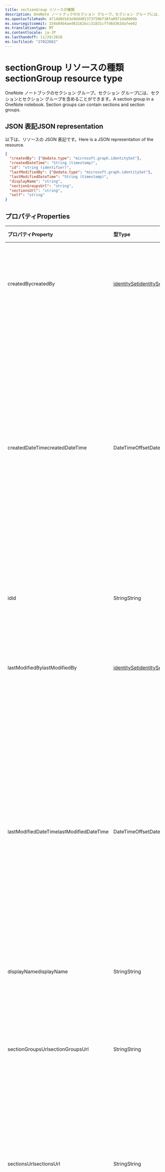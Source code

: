 ```yaml
---
title: sectionGroup リソースの種類
description: OneNote ノートブックのセクション グループ。セクション グループには、セクションとセクション グループを含めることができます。
ms.openlocfilehash: 4714d0d163e9ddd01373f50bf38fa0971da0609b
ms.sourcegitcommit: 334e84b4aed63162bcc31831cffd6d363dafee02
ms.translationtype: MT
ms.contentlocale: ja-JP
ms.lasthandoff: 11/29/2018
ms.locfileid: "27022662"
---
```

# <a name="sectiongroup-resource-type"></a><span data-ttu-id="597c0-104">sectionGroup リソースの種類</span><span class="sxs-lookup"><span data-stu-id="597c0-104">sectionGroup resource type</span></span>

<span data-ttu-id="597c0-p102">OneNote ノートブックのセクション グループ。セクション グループには、セクションとセクション グループを含めることができます。</span><span class="sxs-lookup"><span data-stu-id="597c0-p102">A section group in a OneNote notebook. Section groups can contain sections and section groups.</span></span>

## <a name="json-representation"></a><span data-ttu-id="597c0-107">JSON 表記</span><span class="sxs-lookup"><span data-stu-id="597c0-107">JSON representation</span></span>

<span data-ttu-id="597c0-108">以下は、リソースの JSON 表記です。</span><span class="sxs-lookup"><span data-stu-id="597c0-108">Here is a JSON representation of the resource.</span></span>

<!-- {
  "blockType": "resource",
  "baseType": "microsoft.graph.onenoteEntityHierarchyModel",
  "optionalProperties": [
    "parentNotebook",
    "parentSectionGroup",
    "sectionGroups",
    "sections"
  ],
  "@odata.type": "microsoft.graph.sectionGroup"
}-->

```json
{
  "createdBy": {"@odata.type": "microsoft.graph.identitySet"},
  "createdDateTime": "String (timestamp)",
  "id": "string (identifier)",
  "lastModifiedBy": {"@odata.type": "microsoft.graph.identitySet"},
  "lastModifiedDateTime": "String (timestamp)",
  "displayName": "string",
  "sectionGroupsUrl": "string",
  "sectionsUrl": "string",
  "self": "string"
}

```
## <a name="properties"></a><span data-ttu-id="597c0-109">プロパティ</span><span class="sxs-lookup"><span data-stu-id="597c0-109">Properties</span></span>
| <span data-ttu-id="597c0-110">プロパティ</span><span class="sxs-lookup"><span data-stu-id="597c0-110">Property</span></span>     | <span data-ttu-id="597c0-111">型</span><span class="sxs-lookup"><span data-stu-id="597c0-111">Type</span></span>   |<span data-ttu-id="597c0-112">説明</span><span class="sxs-lookup"><span data-stu-id="597c0-112">Description</span></span>|
|:---------------|:--------|:----------|
|<span data-ttu-id="597c0-113">createdBy</span><span class="sxs-lookup"><span data-stu-id="597c0-113">createdBy</span></span>|[<span data-ttu-id="597c0-114">identitySet</span><span class="sxs-lookup"><span data-stu-id="597c0-114">identitySet</span></span>](identityset.md)|<span data-ttu-id="597c0-p103">そのアイテムを作成したユーザーの ID、デバイス、アプリケーション。読み取り専用です。</span><span class="sxs-lookup"><span data-stu-id="597c0-p103">Identity of the user, device, and application which created the item. Read-only.</span></span>|
|<span data-ttu-id="597c0-117">createdDateTime</span><span class="sxs-lookup"><span data-stu-id="597c0-117">createdDateTime</span></span>|<span data-ttu-id="597c0-118">DateTimeOffset</span><span class="sxs-lookup"><span data-stu-id="597c0-118">DateTimeOffset</span></span>|<span data-ttu-id="597c0-p104">セクション グループが作成された日時。Timestamp は、ISO 8601 形式を使用した日付と時刻の情報を表し、必ず UTC 時間です。たとえば、2014 年 1 月 1 日午前 0 時 (UTC) は、次のようになります。`'2014-01-01T00:00:00Z'`読み取り専用です。</span><span class="sxs-lookup"><span data-stu-id="597c0-p104">The date and time when the section group was created. The timestamp represents date and time information using ISO 8601 format and is always in UTC time. For example, midnight UTC on Jan 1, 2014 would look like this: `'2014-01-01T00:00:00Z'`. Read-only.</span></span>|
|<span data-ttu-id="597c0-123">id</span><span class="sxs-lookup"><span data-stu-id="597c0-123">id</span></span>|<span data-ttu-id="597c0-124">String</span><span class="sxs-lookup"><span data-stu-id="597c0-124">String</span></span>|<span data-ttu-id="597c0-p105">セクション グループの一意識別子。読み取り専用です。</span><span class="sxs-lookup"><span data-stu-id="597c0-p105">The unique identifier of the section group. Read-only.</span></span>|
|<span data-ttu-id="597c0-127">lastModifiedBy</span><span class="sxs-lookup"><span data-stu-id="597c0-127">lastModifiedBy</span></span>|[<span data-ttu-id="597c0-128">identitySet</span><span class="sxs-lookup"><span data-stu-id="597c0-128">identitySet</span></span>](identityset.md)|<span data-ttu-id="597c0-p106">そのアイテムを作成したユーザーの ID、デバイス、アプリケーション。読み取り専用です。</span><span class="sxs-lookup"><span data-stu-id="597c0-p106">Identity of the user, device, and application which created the item. Read-only.</span></span>|
|<span data-ttu-id="597c0-131">lastModifiedDateTime</span><span class="sxs-lookup"><span data-stu-id="597c0-131">lastModifiedDateTime</span></span>|<span data-ttu-id="597c0-132">DateTimeOffset</span><span class="sxs-lookup"><span data-stu-id="597c0-132">DateTimeOffset</span></span>|<span data-ttu-id="597c0-p107">セクション グループが最後に変更された日時。Timestamp は、ISO 8601 形式を使用した日付と時刻の情報を表し、必ず UTC 時間です。たとえば、2014 年 1 月 1 日午前 0 時 (UTC) は、次のようになります。`'2014-01-01T00:00:00Z'`読み取り専用です。</span><span class="sxs-lookup"><span data-stu-id="597c0-p107">The date and time when the section group was last modified. The timestamp represents date and time information using ISO 8601 format and is always in UTC time. For example, midnight UTC on Jan 1, 2014 would look like this: `'2014-01-01T00:00:00Z'`. Read-only.</span></span>|
|<span data-ttu-id="597c0-137">displayName</span><span class="sxs-lookup"><span data-stu-id="597c0-137">displayName</span></span>|<span data-ttu-id="597c0-138">String</span><span class="sxs-lookup"><span data-stu-id="597c0-138">String</span></span>|<span data-ttu-id="597c0-139">セクション グループの名前。</span><span class="sxs-lookup"><span data-stu-id="597c0-139">The name of the section group.</span></span>|
|<span data-ttu-id="597c0-140">sectionGroupsUrl</span><span class="sxs-lookup"><span data-stu-id="597c0-140">sectionGroupsUrl</span></span>|<span data-ttu-id="597c0-141">String</span><span class="sxs-lookup"><span data-stu-id="597c0-141">String</span></span>|<span data-ttu-id="597c0-p108">セクション グループ内のすべてのセクション グループを返す `sectionGroups` ナビゲーション プロパティの URL。読み取り専用です。</span><span class="sxs-lookup"><span data-stu-id="597c0-p108">The URL for the `sectionGroups` navigation property, which returns all the section groups in the section group. Read-only.</span></span>|
|<span data-ttu-id="597c0-144">sectionsUrl</span><span class="sxs-lookup"><span data-stu-id="597c0-144">sectionsUrl</span></span>|<span data-ttu-id="597c0-145">String</span><span class="sxs-lookup"><span data-stu-id="597c0-145">String</span></span>|<span data-ttu-id="597c0-p109">セクション グループ内のすべてのセクションを返す `sections` ナビゲーション プロパティの URL。読み取り専用です。</span><span class="sxs-lookup"><span data-stu-id="597c0-p109">The URL for the `sections` navigation property, which returns all the sections in the section group. Read-only.</span></span>|
|<span data-ttu-id="597c0-148">self</span><span class="sxs-lookup"><span data-stu-id="597c0-148">self</span></span>|<span data-ttu-id="597c0-149">String</span><span class="sxs-lookup"><span data-stu-id="597c0-149">String</span></span>|<span data-ttu-id="597c0-p110">セクション グループに関する詳細情報を入手できるエンドポイント。読み取り専用です。</span><span class="sxs-lookup"><span data-stu-id="597c0-p110">The endpoint where you can get details about the section group. Read-only.</span></span>|

## <a name="relationships"></a><span data-ttu-id="597c0-152">リレーションシップ</span><span class="sxs-lookup"><span data-stu-id="597c0-152">Relationships</span></span>
| <span data-ttu-id="597c0-153">リレーションシップ</span><span class="sxs-lookup"><span data-stu-id="597c0-153">Relationship</span></span> | <span data-ttu-id="597c0-154">型</span><span class="sxs-lookup"><span data-stu-id="597c0-154">Type</span></span>   |<span data-ttu-id="597c0-155">説明</span><span class="sxs-lookup"><span data-stu-id="597c0-155">Description</span></span>|
|:---------------|:--------|:----------|
|<span data-ttu-id="597c0-156">parentNotebook</span><span class="sxs-lookup"><span data-stu-id="597c0-156">parentNotebook</span></span>|[<span data-ttu-id="597c0-157">Notebook</span><span class="sxs-lookup"><span data-stu-id="597c0-157">Notebook</span></span>](notebook.md)|<span data-ttu-id="597c0-p111">セクション グループを含むノートブック。読み取り専用です。</span><span class="sxs-lookup"><span data-stu-id="597c0-p111">The notebook that contains the section group. Read-only.</span></span>|
|<span data-ttu-id="597c0-160">parentSectionGroup</span><span class="sxs-lookup"><span data-stu-id="597c0-160">parentSectionGroup</span></span>|[<span data-ttu-id="597c0-161">SectionGroup</span><span class="sxs-lookup"><span data-stu-id="597c0-161">SectionGroup</span></span>](sectiongroup.md)|<span data-ttu-id="597c0-p112">セクション グループを含むセクション グループ。読み取り専用です。</span><span class="sxs-lookup"><span data-stu-id="597c0-p112">The section group that contains the section group. Read-only.</span></span>|
|<span data-ttu-id="597c0-164">sectionGroups</span><span class="sxs-lookup"><span data-stu-id="597c0-164">sectionGroups</span></span>|<span data-ttu-id="597c0-165">[SectionGroup](sectiongroup.md) コレクション</span><span class="sxs-lookup"><span data-stu-id="597c0-165">[SectionGroup](sectiongroup.md) collection</span></span>|<span data-ttu-id="597c0-p113">セクション内のセクション グループ。読み取り専用です。Null 許容型。</span><span class="sxs-lookup"><span data-stu-id="597c0-p113">The section groups in the section. Read-only. Nullable.</span></span>|
|<span data-ttu-id="597c0-169">sections</span><span class="sxs-lookup"><span data-stu-id="597c0-169">sections</span></span>|<span data-ttu-id="597c0-170">[OnenoteSection](section.md)コレクション</span><span class="sxs-lookup"><span data-stu-id="597c0-170">[OnenoteSection](section.md) collection</span></span>|<span data-ttu-id="597c0-p114">セクション グループ内のセクション。読み取り専用です。Null 許容型。</span><span class="sxs-lookup"><span data-stu-id="597c0-p114">The sections in the section group. Read-only. Nullable.</span></span>|

## <a name="methods"></a><span data-ttu-id="597c0-174">メソッド</span><span class="sxs-lookup"><span data-stu-id="597c0-174">Methods</span></span>

| <span data-ttu-id="597c0-175">メソッド</span><span class="sxs-lookup"><span data-stu-id="597c0-175">Method</span></span>           | <span data-ttu-id="597c0-176">戻り値の型</span><span class="sxs-lookup"><span data-stu-id="597c0-176">Return Type</span></span>    |<span data-ttu-id="597c0-177">説明</span><span class="sxs-lookup"><span data-stu-id="597c0-177">Description</span></span>|
|:---------------|:--------|:----------|
|[<span data-ttu-id="597c0-178">Get section group</span><span class="sxs-lookup"><span data-stu-id="597c0-178">Get section group</span></span>](../api/sectiongroup-get.md) | [<span data-ttu-id="597c0-179">SectionGroup</span><span class="sxs-lookup"><span data-stu-id="597c0-179">SectionGroup</span></span>](sectiongroup.md) |<span data-ttu-id="597c0-180">セクション グループのプロパティとリレーションシップを読み取ります。</span><span class="sxs-lookup"><span data-stu-id="597c0-180">Read the properties and relationships of the section group.</span></span>|
|[<span data-ttu-id="597c0-181">Create section group</span><span class="sxs-lookup"><span data-stu-id="597c0-181">Create section group</span></span>](../api/sectiongroup-post-sectiongroups.md) |[<span data-ttu-id="597c0-182">SectionGroup</span><span class="sxs-lookup"><span data-stu-id="597c0-182">SectionGroup</span></span>](sectiongroup.md)| <span data-ttu-id="597c0-183">指定したセクション グループで sectionGroup コレクションに投稿してセクション グループを作成します。</span><span class="sxs-lookup"><span data-stu-id="597c0-183">Create a section group by posting to the sectionGroups collection in the specified section group.</span></span>|
|[<span data-ttu-id="597c0-184">List section groups</span><span class="sxs-lookup"><span data-stu-id="597c0-184">List section groups</span></span>](../api/sectiongroup-list-sectiongroups.md) |<span data-ttu-id="597c0-185">[SectionGroup](sectiongroup.md) コレクション</span><span class="sxs-lookup"><span data-stu-id="597c0-185">[SectionGroup](sectiongroup.md) collection</span></span>| <span data-ttu-id="597c0-186">指定されたセクション グループ内のセクション グループのコレクションを取得します。</span><span class="sxs-lookup"><span data-stu-id="597c0-186">Get collection of section groups in the specified section group.</span></span>|
|[<span data-ttu-id="597c0-187">Create section</span><span class="sxs-lookup"><span data-stu-id="597c0-187">Create section</span></span>](../api/sectiongroup-post-sections.md) |[<span data-ttu-id="597c0-188">OnenoteSection</span><span class="sxs-lookup"><span data-stu-id="597c0-188">OnenoteSection</span></span>](section.md)| <span data-ttu-id="597c0-189">指定されたセクション グループでセクションのコレクションを投稿してセクションを作成します。</span><span class="sxs-lookup"><span data-stu-id="597c0-189">Create a section by posting to the sections collection in the specified section group.</span></span>|
|[<span data-ttu-id="597c0-190">List sections</span><span class="sxs-lookup"><span data-stu-id="597c0-190">List sections</span></span>](../api/sectiongroup-list-sections.md) |<span data-ttu-id="597c0-191">[OnenoteSection](section.md)コレクション</span><span class="sxs-lookup"><span data-stu-id="597c0-191">[OnenoteSection](section.md) collection</span></span>| <span data-ttu-id="597c0-192">指定されたセクション グループ内のセクションのコレクションを取得します。</span><span class="sxs-lookup"><span data-stu-id="597c0-192">Get a collection of sections in the specified section group.</span></span>|

<!-- uuid: 8fcb5dbc-d5aa-4681-8e31-b001d5168d79
2015-10-25 14:57:30 UTC -->
<!-- {
  "type": "#page.annotation",
  "description": "sectionGroup resource",
  "keywords": "",
  "section": "documentation",
  "tocPath": ""
}-->
